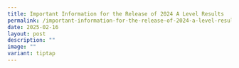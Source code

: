 ```yaml
---
title: Important Information for the Release of 2024 A Level Results
permalink: /important-information-for-the-release-of-2024-a-level-results/
date: 2025-02-16
layout: post
description: ""
image: ""
variant: tiptap
---
```

